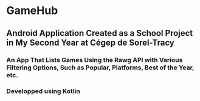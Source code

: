 # GameHub
## Android Application Created as a School Project in My Second Year at Cégep de Sorel-Tracy
### An App That Lists Games Using the Rawg API with Various Filtering Options, Such as Popular, Platforms, Best of the Year, etc.
### Developped using Kotlin
